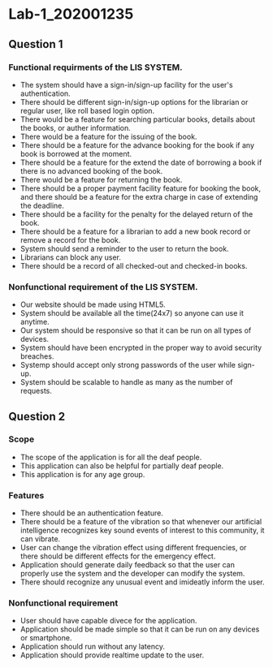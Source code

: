 # Lab-1_202001235

## Question 1

### Functional requirments of the LIS SYSTEM. 

* The system should have a sign-in/sign-up facility for the user's authentication.
* There should be different sign-in/sign-up options for the librarian or regular user, like roll based login option.
* There would be a feature for searching particular books, details about the books, or auther information.
* There would be a feature for the issuing of the book.
* There should be a feature for the advance booking for the book if any book is borrowed at the moment.
* There should be a feature for the extend the date of borrowing a book if there is no advanced booking of the book.
* There would be a feature for returning the book.
* There should be a proper payment facility feature for booking the book, and there should be a feature for the extra charge in case of extending the deadline.
* There should be a facility for the penalty for the delayed return of the book.
* There should be a feature for a librarian to add a new book record or remove a record for the book.
* System should send a reminder to the user to return the book.
* Librarians can block any user.
* There should be a record of all checked-out and checked-in books.

### Nonfunctional requirement of the LIS SYSTEM. 

* Our website should be made using HTML5.
* System should be available all the time(24x7) so anyone can use it anytime.
* Our system should be responsive so that it can be run on all types of devices.
* System should have been encrypted in the proper way to avoid security breaches.
* Systemp should accept only strong passwords of the user while sign-up.
* System should be scalable to handle as many as the number of requests.

##
## Question  2

### Scope

* The scope of the application is for all the deaf people.
* This application can also be helpful for partially deaf people.
* This application is for any age group.

### Features

* There should be an authentication feature.
* There should be a feature of the vibration so that whenever our artificial intelligence recognizes key sound events of interest to this community, it can vibrate.
* User can change the vibration effect using different frequencies, or there should be different effects for the emergency effect.
* Application should generate daily feedback so that the user can properly use the system and the developer can modify the system.
* There should recognize any unusual event and imideatly inform the user.

### Nonfunctional requirement

* User should have capable divece for the application.
* Application should be made simple so that it can be run on any devices or smartphone.
* Application should run without any latency.
* Application should provide realtime update to the user.
